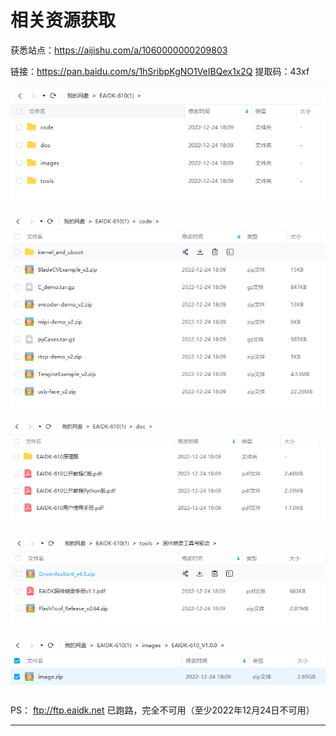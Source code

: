 # 相关资源获取

获悉站点：<https://aijishu.com/a/1060000000209803>


链接：<https://pan.baidu.com/s/1hSribpKgNO1VeIBQex1x2Q>
提取码：43xf

![20221224_181343_24](image/20221224_181343_24.png)

![20221224_181353_57](image/20221224_181353_57.png)

![20221224_181404_62](image/20221224_181404_62.png)

![20221224_181423_95](image/20221224_181423_95.png)

![20221224_181435_10](image/20221224_181435_10.png)



PS： ftp://ftp.eaidk.net 已跑路，完全不可用（至少2022年12月24日不可用）





















---
